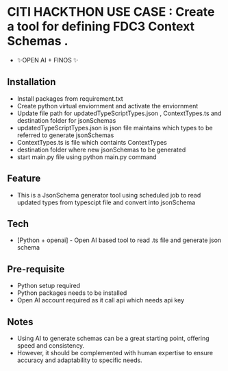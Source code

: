 # CITI HACKTHON USE CASE : Create a tool for defining FDC3 Context Schemas .



- ✨OPEN AI + FINOS  ✨

## Installation

- Install packages from requirement.txt
- Create python virtual enviornment and activate the enviornment
- Update file path for updatedTypeScriptTypes.json , ContextTypes.ts and destination folder for jsonSchemas
- updatedTypeScriptTypes.json is json file maintains which types to be referred to generate jsonSchemas
- ContextTypes.ts is file which containts ContextTypes 
- destination folder where new jsonSchemas to be generated
- start main.py file using python main.py command

## Feature
- This is a JsonSchema generator tool using scheduled job to read updated types from typescipt file and convert into jsonSchema


## Tech



- [Python + openai] - Open AI based tool to read .ts file and generate json schema 


## Pre-requisite
- Python setup required
- Python packages needs to be installed
- Open AI account required as it call api which needs api key

## Notes
- Using AI to generate schemas can be a great starting point, offering speed and consistency.
- However, it should be complemented with human expertise to ensure accuracy and adaptability to specific needs.
